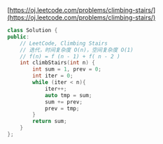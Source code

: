 [https://oj.leetcode.com/problems/climbing-stairs/](https://oj.leetcode.com/problems/climbing-stairs/)

``` cpp
class Solution {
public:
    // LeetCode, Climbing Stairs
	// 迭代，时间复杂度 O(n)，空间复杂度 O(1)
	// f(n) = f (n - 1) + f( n - 2 )
	int climbStairs(int n) {
		int sum = 1, prev = 0;
		int iter = 0;
		while (iter < n){
			iter++;
			auto tmp = sum;
			sum += prev;
			prev = tmp;
		}
		return sum;
	}
};
```
